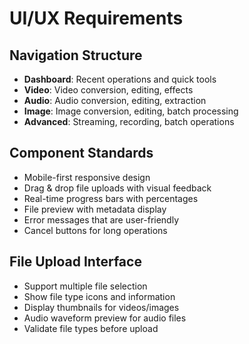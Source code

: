 # UI/UX Requirements

## Navigation Structure
- **Dashboard**: Recent operations and quick tools
- **Video**: Video conversion, editing, effects
- **Audio**: Audio conversion, editing, extraction  
- **Image**: Image conversion, editing, batch processing
- **Advanced**: Streaming, recording, batch operations

## Component Standards
- Mobile-first responsive design
- Drag & drop file uploads with visual feedback
- Real-time progress bars with percentages
- File preview with metadata display
- Error messages that are user-friendly
- Cancel buttons for long operations

## File Upload Interface
- Support multiple file selection
- Show file type icons and information
- Display thumbnails for videos/images
- Audio waveform preview for audio files
- Validate file types before upload
